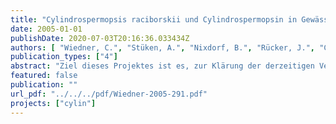 ```yaml
---
title: "Cylindrospermopsis raciborskii und Cylindrospermopsin in Gewässern der Berliner Region Vorkommen, Ursachen, Auswirkungen"
date: 2005-01-01
publishDate: 2020-07-03T20:16:36.033434Z
authors: [ "Wiedner, C.", "Stüken, A.", "Nixdorf, B.", "Rücker, J.", "Chorus, I.", "Fastner, J.", "Preußel, K." ]
publication_types: ["4"]
abstract: "Ziel dieses Projektes ist es, zur Klärung der derzeitigen Verbreitung und Variabilität des toxischen Cyanobakteriums C. raciborskii und des Toxins Cylindrospermopsin (CYN) in Gewässern der Berliner Region beizutragen und eine Grundlage zu schaffen, auf welcher deren weitere Entwicklung und das damit verbundene Risiko für Mensch und Umwelt abgeschätzt werden kann. Die Verbreitung von C. raciborskii und CYN wurde in einem Pre-Screening Programm im Sommer 2004 untersucht. Für 142 Gewässer, die sich hinsichtlich Morphometrie, Trophie und Mixistypus unterscheiden, wurde die Zusammensetzung der Cyanobakterien einmalig qualitativ und semi-quantitativ analysiert sowie der CYN Gehalt des Sestons ermittelt. C. raciborskii wurde in 27,5 % der 142 untersuchten Gewässer nachgewiesen. Ihre relative Häufigkeit wurde überwiegend als vereinzelt (21,1 %) oder häufig (6,3 %) eingeschätzt. Massenentwicklungen der Art traten zum Zeitpunkt der Untersuchung nicht auf. Als typisches Habitat für C. raciborskii wurden flache eutrophe Gewässer mit niedriger Sichttiefe, und geringen Zeu/Zmix Verhältnissen analysiert. Entgegen bisheriger Annahmen ist die Art jedoch nicht auf Flachseen beschränkt, sondern kann auch in tiefen dimiktischen Gewässern Populationen etablieren. Darüber hinaus wurden vier weitere bedeutende Arten ermittelt. Raphidiopsis curvata und R. mediterranea, die in 5 von 142 Gewässern detektiert wurden. Von beiden Arten ist bekannt, dass sie CYN produzieren können. Anabaena bergii wurde vereinzelt bis häufig in 14,1 % der Gewässer nachgewiesen. Für diese Art wurde der gleiche Habitattyp wie für C. raciborskii festgestellt. Aphanizomenon aphanizomenoides wurde vereinzelt bis häufig in 13,4 % der Gewässer nachgewiesen. Bei beiden Arten handelt es sich wie bei C. raciborskii um Neo-Cyanobakterien, die bisher nur aus tropischen bzw. subtropischen Regionen bekannt waren. Beide produzieren toxische Substanzen, die im Fall von A. aphanizomenoides noch nicht näher identifiziert werden konnten. Im Fall von A. bergii handelt es sich bei einem der Toxine um CYN. Zusammenfassend kann für die hier relevanten Arten festgestellt werden, dass sie weiter verbreitet sind als bisher bekannt war. Die Tatsache, dass C. raciborskii bisher in verhältnismäßig wenigen und A. bergii sowie A. aphanizomenoides bisher gar nicht für das Untersuchungsgebiet beschrieben wurden, wird u.a. auf taxonomische Unklarheiten zurückgeführt. Bislang wurden 96 Sestonproben aus 80 Gewässern auf CYN untersucht. In 63 % der Proben, bzw. 61 % der Seen wurde CYN in Konzentrationen zwischen 0,1 und 100 µg/g TG nachgewiesen und ist somit in Deutschland weiter verbreitet als bisher angenommen. Ein erster Vergleich der Cyanobakterienzusammensetzung mit dem CYNVorkommen zeigt, dass CYN in den untersuchten Gewässern nicht nur von C. raciborskii produziert wird, da es auch in Proben gemessen wurde, in denen die Art nicht nachgewiesen wurde. Derzeit werden die beiden oben beschriebenen Arten A. bergi und A. aphanizomenoides als weitere potentielle CYN-Produzenten in Betracht gezogen sowie eine Reihe weiterer Arten der Gattungen Anabaena und Aphanizomenon. Eine entgültige Klärung wird nach Abschluss der chemischen und molekularbiologischen Analysen der isolierten Stämme erwartet."
featured: false
publication: ""
url_pdf: "../../../pdf/Wiedner-2005-291.pdf"
projects: ["cylin"]
---
```


